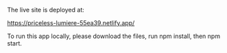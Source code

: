 The live site is deployed at:

https://priceless-lumiere-55ea39.netlify.app/

To run this app locally, please download the files, run npm install, then npm start.
